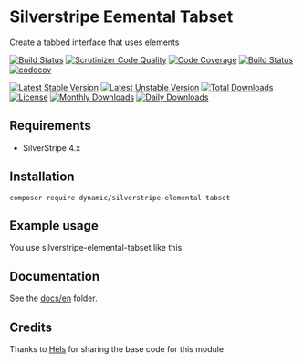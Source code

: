 # Silverstripe Eemental Tabset

Create a tabbed interface that uses elements

[![Build Status](https://travis-ci.com/dynamic/silverstripe-elemental-tabset.svg?token=hFT1sXd4nNmguE972zHN&branch=master)](https://travis-ci.com/dynamic/silverstripe-elemental-tabset)
[![Scrutinizer Code Quality](https://scrutinizer-ci.com/g/dynamic/silverstripe-elemental-tabset/badges/quality-score.png?b=master&s=2af26be650b06cdd9ec5f9d0f636fcc96fc4b30f)](https://scrutinizer-ci.com/g/dynamic/silverstripe-elemental-tabset/?branch=master)
[![Code Coverage](https://scrutinizer-ci.com/g/dynamic/silverstripe-elemental-tabset/badges/coverage.png?b=master&s=d490833fa5b373a56f5ed63058001d6178d3c090)](https://scrutinizer-ci.com/g/dynamic/silverstripe-elemental-tabset/?branch=master)
[![Build Status](https://scrutinizer-ci.com/g/dynamic/silverstripe-elemental-tabset/badges/build.png?b=master&s=582772ff29b7a7942afebc48ae9efbc3da497709)](https://scrutinizer-ci.com/g/dynamic/silverstripe-elemental-tabset/build-status/master)
[![codecov](https://codecov.io/gh/dynamic/silverstripe-elemental-tabset/branch/master/graph/badge.svg?token=xD34nx5QsR)](https://codecov.io/gh/dynamic/silverstripe-elemental-tabset)

[![Latest Stable Version](https://poser.pugx.org/dynamic/silverstripe-elemental-tabset/version)](https://packagist.org/packages/dynamic/silverstripe-elemental-tabset)
[![Latest Unstable Version](https://poser.pugx.org/dynamic/silverstripe-elemental-tabset/v/unstable)](//packagist.org/packages/dynamic/silverstripe-elemental-tabset)
[![Total Downloads](https://poser.pugx.org/dynamic/silverstripe-elemental-tabset/downloads)](https://packagist.org/packages/dynamic/silverstripe-elemental-tabset)
[![License](https://poser.pugx.org/dynamic/silverstripe-elemental-tabset/license)](https://packagist.org/packages/dynamic/silverstripe-elemental-tabset)
[![Monthly Downloads](https://poser.pugx.org/dynamic/silverstripe-elemental-tabset/d/monthly)](https://packagist.org/packages/dynamic/silverstripe-elemental-tabset)
[![Daily Downloads](https://poser.pugx.org/dynamic/silverstripe-elemental-tabset/d/daily)](https://packagist.org/packages/dynamic/silverstripe-elemental-tabset)

## Requirements

- SilverStripe 4.x

## Installation

`composer require dynamic/silverstripe-elemental-tabset`

## Example usage

You use silverstripe-elemental-tabset like this.

## Documentation

See the [docs/en](docs/en/index.md) folder.

## Credits

Thanks to [Hels](https://www.github.com/Hels) for sharing the base code for this module